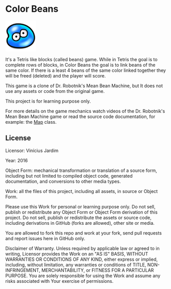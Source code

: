 # Color Beans

![bean](android/res/drawable-xhdpi/ic_launcher.png)

It's a Tetris like blocks (called beans) game. While in Tetris the goal is
to complete rows of blocks, in Color Beans the goal is to link beans of
the same color. If there is a least 4 beans of the same color linked together
they will be freed (deleted) and the player will score.

This game is a clone of Dr. Robotnik's Mean Bean Machine, but It does not
use any assets or code from the original game.

This project is for learning purpose only.

For more details on the game mechanics watch videos of the Dr. Robotnik's
Mean Bean Machine game or read the source code documentation, for example:
the [Map](core/src/com/vpjardim/colorbeans/Map.java) class.

## License

Licensor: Vinícius Jardim

Year: 2016

Object Form: mechanical transformation or translation of a source form,
including but not limited to compiled object code, generated documentation,
and conversions to other media types.

Work: all the files of this project, including all assets, in source or
Object Form.

Please use this Work for personal or learning purpose only. Do not sell,
publish or redistribute any Object Form or Object Form derivation of this
project. Do not sell, publish or redistribute the assets or source code,
including derivations in GitHub (forks are allowed), other site or media.

You are allowed to fork this repo and work at your fork, send pull requests
and report issues here in GitHub only.

Disclaimer of Warranty. Unless required by applicable law or agreed to in
writing, Licensor provides the Work on an "AS IS" BASIS, WITHOUT WARRANTIES
OR CONDITIONS OF ANY KIND, either express or implied, including, without
limitation, any warranties or conditions of TITLE, NON-INFRINGEMENT,
MERCHANTABILITY, or FITNESS FOR A PARTICULAR PURPOSE. You are solely
responsible for using the Work and assume any risks associated with Your
exercise of permissions.
